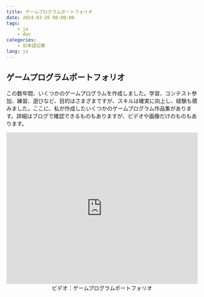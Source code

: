 ```yaml
---
title: ゲームプログラムポートフォリオ
date: 2024-03-26 00:00:00
tags: 
    - ja
    - dev
categories:
    - 日本語記事
lang: ja
---
```


## ゲームプログラムポートフォリオ

この数年間、いくつかのゲームプログラムを作成しました。学習、コンテスト参加、練習、遊びなど、目的はさまざまですが、スキルは確実に向上し、経験も積みました。ここに、私が作成したいくつかのゲームプログラム作品集があります。詳細はブログで確認できるものもありますが、ビデオや画像だけのものもあります。

<div style="text-align: center;">
<iframe width="100%" height="400" src="https://www.youtube.com/embed/kq0ga36on5I?si=lmULeWQxxXpv2FSA" title="YouTube video player" frameborder="0" allow="accelerometer; autoplay; clipboard-write; encrypted-media; gyroscope; picture-in-picture; web-share" referrerpolicy="strict-origin-when-cross-origin" allowfullscreen></iframe>
ビデオ：ゲームプログラムポートフォリオ
</div>
